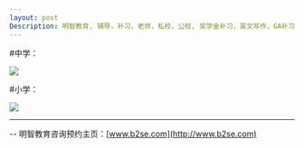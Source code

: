 ```yaml
---
layout: post
Description: 明智教育, 辅导，补习，老师，私校，公校, 奖学金补习，英文写作，GA补习辅导，大学选择，工作规划，从业规划，澳洲学生挫折教育，自我观对学习成绩的影响，ATAR 成绩，学校排名局限性，介绍 比较, 澳洲 墨尔本，奖学金申请咨询 申请表填写建议，会根据学生具体情况提出建议，大幅提高申请质量, Scholarship Tutoring, General Ability, Numerical Reasoning, Verbal Reasoning Tutoring, Writing, Universities Selection, Career Education, Career Advisors, Guidance, Melbourne Private Schools, Selective Schools, Writing tutoring, Interviews tutoring, Resume Writing, Spatial skills, Failures help gifted children，Critical and creative thinking involves reasoning, using and analysing evidence, and applying knowledge to find creative solutions to complex problems；Verbal Reasoning, Decision Making, Quantitative Reasoning, Abstract Reasoning, Situational Judgement, self-concept and school results, school marks, gender differences in STEM subjects, lion, pressing ahead, wise and strong
---
```


#中学：

![](https://live.staticflickr.com/65535/46787441235_b7d146365e_o.png)

	 
	  
#小学：	   

![](https://live.staticflickr.com/65535/40737133093_133fe32a6f_o.png)


	
--------
-- 明智教育咨询预约主页：[www.b2se.com](http://www.b2se.com)

